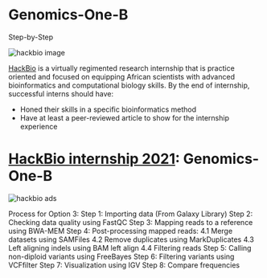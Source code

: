 # Genomics-One-B
Step-by-Step 

![hackbio image](https://media-exp1.licdn.com/dms/image/C561BAQHKcVQGbcedOA/company-background_10000/0/1598491473588?e=2159024400&v=beta&t=rxECjvQ_YSc28Dn0n9YOtDoFFmvXjatRiqc__C2mpU0)

[HackBio](https://thehackbio.com/) is a virtually regimented research internship that is practice oriented and focused on equipping African scientists with advanced bioinformatics and computational biology skills. By the end of internship, successful interns should have:
- Honed their skills in a specific bioinformatics method
- Have at least a peer-reviewed article to show for the internship experience

# [HackBio internship 2021](https://thehackbio.com/):  Genomics-One-B
![hackbio ads](https://hackbiointernship2021.slack.com/files/U029MH1GQBX/F02BU09HMJM/project_design__genomics_1b_.png)






Process for Option 3:
Step 1: Importing data (From Galaxy Library)
Step 2: Checking data quality using FastQC
Step 3: Mapping reads to a reference using BWA-MEM
Step 4: Post-processing mapped reads:
             4.1 Merge datasets using SAMFiles
             4.2 Remove duplicates using MarkDuplicates
             4.3 Left aligning indels using BAM left align
             4.4 Filtering reads 
Step 5: Calling non-diploid variants using FreeBayes
Step 6: Filtering variants using VCFfilter
Step 7: Visualization using IGV
Step 8: Compare frequencies
